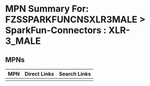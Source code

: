 



# MPN Summary For: FZSSPARKFUNCNSXLR3MALE > SparkFun-Connectors : XLR-3_MALE

## MPNs
  

|MPN|Direct Links|Search Links|
| :--- | :--- | :--- |
||||
